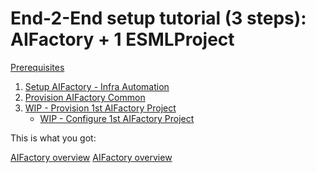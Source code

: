 # End-2-End setup tutorial (3 steps): AIFactory + 1 ESMLProject

[Prerequisites](../10-19/12-prerequisites-setup.md)

1) [Setup AIFactory - Infra Automation](../10-19/13-setup-aifactory.md)
2) [Provision AIFactory Common](../20-29/24-create-AIFactory-common.md)
3) [WIP - Provision 1st AIFactory Project](../20-29/24-create-AIFactory-project.md)
    - [WIP - Configure 1st AIFactory Project](../20-29/24-create-AIFactory-project.md)

This is what you got: 

[AIFactory overview](../10-19/15-aifactory-overview.md)
[AIFactory overview](../10-19/11-architecture-diagrams.md) 